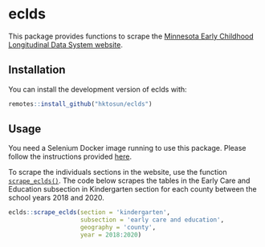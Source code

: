
<!-- README.md is generated from README.Rmd. Please edit that file -->

# eclds

<!-- badges: start -->
<!-- badges: end -->

This package provides functions to scrape the [Minnesota Early Childhood
Longitudinal Data System website](http://eclds.mn.gov/).

## Installation

You can install the development version of eclds with:

``` r
remotes::install_github("hktosun/eclds")
```

## Usage

You need a Selenium Docker image running to use this package. Please
follow the instructions provided
[here](https://docs.ropensci.org/RSelenium/articles/docker.html).

To scrape the individuals sections in the website, use the function
[`scrape_eclds()`](../reference/scrape_eclds.html). The code below
scrapes the tables in the Early Care and Education subsection in
Kindergarten section for each county between the school years 2018 and
2020.

``` r
eclds::scrape_eclds(section = 'kindergarten', 
                    subsection = 'early care and education', 
                    geography = 'county', 
                    year = 2018:2020)
```
